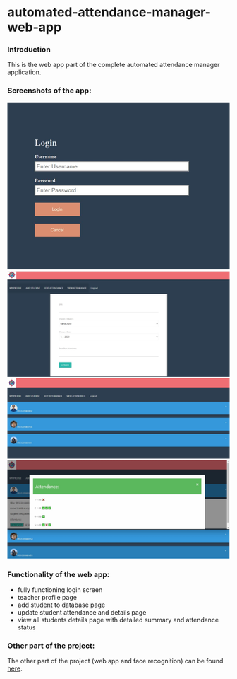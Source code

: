 # automated-attendance-manager-web-app

### Introduction
This is the web app part of the complete automated attendance manager application.

### Screenshots of the app:


![screenshot-1](./screenshots/ss1.jpg)
![screenshot-2](./screenshots/ss2.jpg)
![screenshot-3](./screenshots/ss3.jpg)
![screenshot-4](./screenshots/ss4.jpg)



### Functionality of the web app:

* fully functioning login screen
* teacher profile page
* add student to database page
* update student attendance and details page
* view all students details page with detailed summary and attendance status

### Other part of the project:
The other part of the project (web app and face recognition) can be found [here](https://github.com/Sahith02/automated-attendance-manager-react-native).
